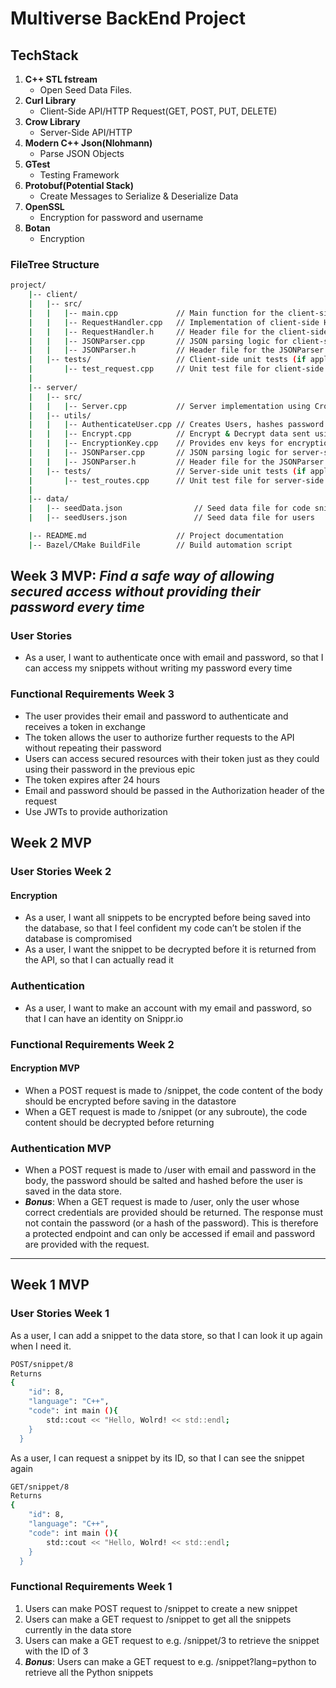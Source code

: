 # Multiverse BackEnd Project
## TechStack
1. **C++ STL fstream** 
    - Open Seed Data Files.
2. **Curl Library** 
    - Client-Side API/HTTP Request(GET, POST, PUT, DELETE)
3. **Crow Library**
    - Server-Side API/HTTP
4. **Modern C++ Json(Nlohmann)**
    - Parse JSON Objects
5. **GTest**
    - Testing Framework
6. **Protobuf(Potential Stack)**
    - Create Messages to Serialize & Deserialize Data
7. **OpenSSL**
    - Encryption for password and username
8. **Botan**
    - Encryption

### FileTree Structure
``` bash
project/
    |-- client/
    |   |-- src/
    |   |   |-- main.cpp             // Main function for the client-side application
    |   |   |-- RequestHandler.cpp   // Implementation of client-side HTTP request methods
    |   |   |-- RequestHandler.h     // Header file for the client-side RequestHandler class
    |   |   |-- JSONParser.cpp       // JSON parsing logic for client-side
    |   |   |-- JSONParser.h         // Header file for the JSONParser class used by the client
    |   |-- tests/                   // Client-side unit tests (if applicable)
    |       |-- test_request.cpp     // Unit test file for client-side HTTP requests (if applicable)
    |
    |-- server/
    |   |-- src/
    |   |   |-- Server.cpp           // Server implementation using Crow
    |   |-- utils/
    |   |   |-- AuthenticateUser.cpp // Creates Users, hashes password and Authenticate their login.
    |   |   |-- Encrypt.cpp          // Encrypt & Decrypt data sent using HTTP requests
    |   |   |-- EncryptionKey.cpp    // Provides env keys for encryption/decryption
    |   |   |-- JSONParser.cpp       // JSON parsing logic for server-side, reading files.
    |   |   |-- JSONParser.h         // Header file for the JSONParser class used by the server
    |   |-- tests/                   // Server-side unit tests (if applicable)
    |       |-- test_routes.cpp      // Unit test file for server-side route handling (if applicable)
    |
    |-- data/
    |   |-- seedData.json                // Seed data file for code snipepts
    |   |-- seedUsers.json               // Seed data file for users

    |-- README.md                    // Project documentation
    |-- Bazel/CMake BuildFile        // Build automation script
```

## Week 3 MVP: ***Find a safe way of allowing secured access without providing their password every time***

### User Stories
- As a user, I want to authenticate once with email and password, so that I can access my snippets without writing my password every time
### Functional Requirements Week 3
- The user provides their email and password to authenticate and receives a token in exchange
- The token allows the user to authorize further requests to the API without repeating their password
- Users can access secured resources with their token just as they could using their password in the previous epic
- The token expires after 24 hours
- Email and password should be passed in the Authorization header of the request
- Use JWTs to provide authorization

## Week 2 MVP
### User Stories Week 2
#### Encryption
- As a user, I want all snippets to be encrypted before being saved into the database, so that I feel confident my code can’t be stolen if the database is compromised
- As a user, I want the snippet to be decrypted before it is returned from the API, so that I can actually read it

### Authentication
- As a user, I want to make an account with my email and password, so that I can have an identity on Snippr.io

### Functional Requirements Week 2
#### Encryption MVP
- When a POST request is made to /snippet, the code content of the body should be encrypted before saving in the datastore
- When a GET request is made to /snippet (or any subroute), the code content should be decrypted before returning

### Authentication MVP
- When a POST request is made to /user with email and password in the body, the password should be salted and hashed before the user is saved in the data store.
- ***Bonus***: When a GET request is made to /user, only the user whose correct credentials are provided should be returned. The response must not contain the password (or a hash of the password). This is therefore a protected endpoint and can only be accessed if email and password are provided with the request.

***
## Week 1 MVP
### User Stories Week 1
As a user, I can add a snippet to the data store, so that I can look it up again when I need it.
```bash
POST/snippet/8 
Returns
{
    "id": 8,
    "language": "C++",
    "code": int main (){
        std::cout << "Hello, Wolrd! << std::endl;
    }
  }
```
As a user, I can request a snippet by its ID, so that I can see the snippet again
```bash
GET/snippet/8 
Returns
{
    "id": 8,
    "language": "C++",
    "code": int main (){
        std::cout << "Hello, Wolrd! << std::endl;
    }
  }
```
### Functional Requirements Week 1
1. Users can make POST request to /snippet to create a new snippet
2. Users can make a GET request to /snippet to get all the snippets currently in the data store
3. Users can make a GET request to e.g. /snippet/3 to retrieve the snippet with the ID of 3
4. ***Bonus***: Users can make a GET request to e.g. /snippet?lang=python to retrieve all the Python snippets
